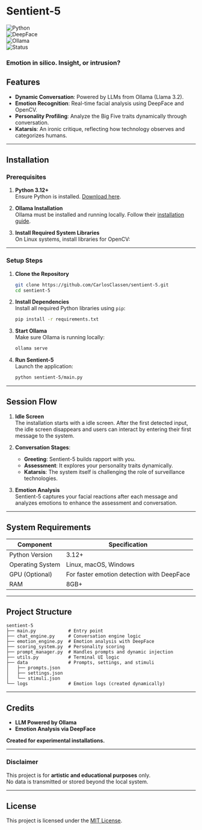 

# Sentient-5  
![Python](https://img.shields.io/badge/Python-3.12-blue?style=flat-square&logo=python)  
![DeepFace](https://img.shields.io/badge/DeepFace-Emotion_Engine-yellow?style=flat-square)  
![Ollama](https://img.shields.io/badge/LLM-Ollama_Required-red?style=flat-square)  
![Status](https://img.shields.io/badge/Status-Experimental-orange?style=flat-square)

### **Emotion in silico. Insight, or intrusion?**  

## **Features**  

- **Dynamic Conversation**: Powered by LLMs from Ollama (Llama 3.2).  
- **Emotion Recognition**: Real-time facial analysis using DeepFace and OpenCV.  
- **Personality Profiling**: Analyze the Big Five traits dynamically through conversation.  
- **Katarsis**: An ironic critique, reflecting how technology observes and categorizes humans.  

---

## **Installation**

### **Prerequisites**
1. **Python 3.12+**  
   Ensure Python is installed. [Download here](https://www.python.org/downloads/).  

2. **Ollama Installation**  
   Ollama must be installed and running locally. Follow their [installation guide](https://github.com/ollama/ollama).  

3. **Install Required System Libraries**  
   On Linux systems, install libraries for OpenCV:  


---

### **Setup Steps**

1. **Clone the Repository**  
   ```bash
   git clone https://github.com/CarlosClassen/sentient-5.git
   cd sentient-5
   ```

2. **Install Dependencies**  
   Install all required Python libraries using `pip`:  
   ```bash
   pip install -r requirements.txt
   ```

3. **Start Ollama**  
   Make sure Ollama is running locally:
   ```bash
   ollama serve
   ```

4. **Run Sentient-5**  
   Launch the application:  
   ```bash
   python sentient-5/main.py
   ```

---

## **Session Flow**

1. **Idle Screen**  
   The installation starts with a idle screen. After the first detected input, the idle screen disappears and users can interact by entering their first message to the system.  

2. **Conversation Stages**:  
   - **Greeting**: Sentient-5 builds rapport with you.  
   - **Assessment**: It explores your personality traits dynamically.  
   - **Katarsis**: The system itself is challenging the role of surveillance technologies.  

3. **Emotion Analysis**  
   Sentient-5 captures your facial reactions after each message and analyzes emotions to enhance the assessment and conversation.  

---

## **System Requirements**

| **Component**      | **Specification**                          |  
|---------------------|--------------------------------------------|  
| Python Version      | 3.12+                                     |  
| Operating System    | Linux, macOS, Windows                     |  
| GPU (Optional)      | For faster emotion detection with DeepFace|  
| RAM                 | 8GB+                                      |  

---

## **Project Structure**  

```plaintext
sentient-5
├── main.py            # Entry point
├── chat_engine.py     # Conversation engine logic
├── emotion_engine.py  # Emotion analysis with DeepFace
├── scoring_system.py  # Personality scoring
├── prompt_manager.py  # Handles prompts and dynamic injection
├── utils.py           # Terminal UI logic
├── data               # Prompts, settings, and stimuli
│   ├── prompts.json
│   ├── settings.json
│   └── stimuli.json
└── logs               # Emotion logs (created dynamically)
```

---

## **Credits**

- **LLM Powered by Ollama**  
- **Emotion Analysis via DeepFace**  

**Created for experimental installations.**  

---

### **Disclaimer**  
This project is for **artistic and educational purposes** only.  
No data is transmitted or stored beyond the local system.  

---

## **License**  
This project is licensed under the [MIT License](LICENSE).  